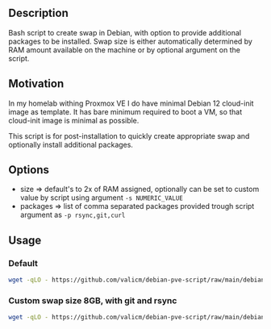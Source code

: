 ## Description
Bash script to create swap in Debian, with option to provide additional packages to be installed.
Swap size is either automatically determined by RAM amount available on the machine 
or by optional argument on the script.

## Motivation
In my homelab withing Proxmox VE I do have minimal Debian 12 cloud-init image as template.
It has bare minimum required to boot a VM, so that cloud-init image is minimal as possible.

This script is for post-installation to quickly create appropriate swap and optionally install additional
packages.

## Options
- size => default's to 2x of RAM assigned, optionally can be set to custom value by script using argument `-s NUMERIC_VALUE`
- packages => list of comma separated packages provided trough script argument as `-p rsync,git,curl`

## Usage 

### Default
```sh
wget -qLO - https://github.com/valicm/debian-pve-script/raw/main/debian-pve-script.sh | bash
```

### Custom swap size 8GB, with git and rsync
```sh
wget -qLO - https://github.com/valicm/debian-pve-script/raw/main/debian-pve-script.sh | bash -s -- -p 8 -p git,rsync
```